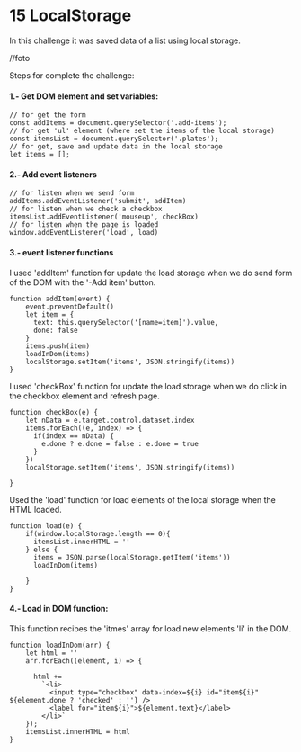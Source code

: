 # 15 LocalStorage

In this challenge it was saved data of a list using local storage.

//foto


Steps for complete the challenge:

#### 1.- Get DOM element and set variables:
    
    // for get the form
    const addItems = document.querySelector('.add-items');
    // for get 'ul' element (where set the items of the local storage)
    const itemsList = document.querySelector('.plates');
    // for get, save and update data in the local storage
    let items = [];


#### 2.- Add event listeners

    // for listen when we send form
    addItems.addEventListener('submit', addItem)
    // for listen when we check a checkbox
    itemsList.addEventListener('mouseup', checkBox)
    // for listen when the page is loaded
    window.addEventListener('load', load) 


#### 3.- event listener functions

I used 'addItem' function for update the load storage when we do send form of the DOM with the '-Add item' button.

    function addItem(event) {
        event.preventDefault()
        let item = {
          text: this.querySelector('[name=item]').value,
          done: false
        }
        items.push(item)
        loadInDom(items)
        localStorage.setItem('items', JSON.stringify(items))
    }


I used 'checkBox' function for update the load storage when we do click in the checkbox element and refresh page.

    function checkBox(e) {
        let nData = e.target.control.dataset.index
        items.forEach((e, index) => {
          if(index == nData) {
            e.done ? e.done = false : e.done = true
          }
        })
        localStorage.setItem('items', JSON.stringify(items))
    
    }

Used the 'load' function for load elements of the local storage when the HTML loaded.
    
    function load(e) {
        if(window.localStorage.length == 0){
          itemsList.innerHTML = ''
        } else {
          items = JSON.parse(localStorage.getItem('items'))
          loadInDom(items)
    
        }
    }

#### 4.- Load in DOM function:

This function recibes the 'itmes' array for load new elements 'li' in the DOM.

    function loadInDom(arr) {
        let html = ''
        arr.forEach((element, i) => {
          
          html += 
            `<li>
              <input type="checkbox" data-index=${i} id="item${i}" ${element.done ? 'checked' : ''} />
              <label for="item${i}">${element.text}</label>
            </li>`
        });
        itemsList.innerHTML = html
    }